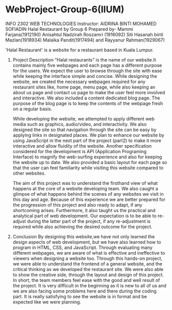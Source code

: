 # WebProject-Group-6(IIUM)
INFO 2302	WEB TECHNOLOGIES
Instructor: AIDRINA BINTI MOHAMED SOFIADIN
Halal Restaurant by Group 6
Prepared by-
Mammi Farjana(1912190)
Anisahtul Nadzirah Roszamri (1916092)
Siti Hasanah binti Mazlan(1918934)
Malaika Pandit(1917494) and
Rayyanur Rahman(1929067)

'Halal Restaurant' is a website for a restaurant based in Kuala Lumpur.

1. Project Description
	“Halal restaurants” is the name of our website.It contains mainly five webpages and each page has a different purpose for the users. We expect the user to browse through the site with ease while keeping the interface simple and concise. While designing the website, we created the necessary webpages required for any restaurant sites like, home page, menu page, while also keeping an about us page and contact us page to make the user feel more involved and interactive. We also included a content dedicated blog page. The purpose of the blog page is to keep the contents of the webpage fresh on a regular basis.

	While developing the website, we attempted to apply different web media such as graphics, audio/video, and interactivity. We also designed the site so that navigation through the site can be easy by applying links in designated places. We plan to enhance our website by using JavaScript in the next part of the project (part2) to make it more interactive and allow fluidity of the website. Another specification considered for the development is API (Application Programing Interface) to magnify the web-surfing experience and also for keeping the website up to date. We also provided a basic layout for each page so that the user can feel familiarity while visiting this website compared to other websites.
 	
	The aim of this project was to understand the firsthand view of what happens at the core of a website developing team. We also caught a glimpse of what happens behind the scenes of any websites we visit in this day and age. Because of this experience we are better prepared for the progression of this project and also ready to adapt, if any shortcoming arises. Furthermore, it also taught us the practical and analytical part of web development. Our expectation is to be able to re-adjust during the latter part of the project, if any re-adjustment is required while also achieving the desired outcome for the project.

2. Conclusion
	By designing this website,we have not only learned the design aspects of web development, but we have also learned how to program in HTML, CSS, and JavaScript. Through evaluating many different webpages, we are aware of what is effective and ineffective to viewers when designing a website too. Through this hands-on project, we were able to understand the frontend of a general website, and the critical thinking as we developed the restaurant site. We were also able to show the creative side, through the layout and design of this project.
In short, the team members feel ease with the good and well result of the project. It is very difficult in the beginning as it is new to all of us and we are also facing some problems here and there during the coding part. It is really satisfying to see the website is in format and be expected like we were planning.
